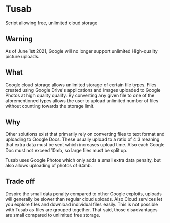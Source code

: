 # Tusab
Script allowing free, unlimited cloud storage

## Warning

As of June 1st 2021, Google will no longer support unlimited High-quality picture uploads.

## What

Google cloud storage allows unlimited storage of certain file types. Files created using Google Drive's applications and images uploaded to Google Photos at high quality qualify. 
By converting any given file to one of the aforementioned types allows the user to upload unlimited number of files without counting towards the storage limit.

## Why

Other solutions exist that primarily rely on converting files to text format and uploading to Google Docs. These usually upload to a ratio of 4:3 meaning that extra data must be sent which increases upload time.
Also each Google Doc must not exceed 10mb, so large files must be split up.

Tusab uses Google Photos which only adds a small extra data penalty, but also allows uploading of photos of 64mb.

## Trade off

Despire the small data penalty compared to other Google exploits, uploads will generally be slower than regular cloud uploads. Also Cloud services let you explore files and download individual files easily. This is not possible with Tusab as files are grouped together.
That said, those disadvantages are small compared to unlimited free storage. 
